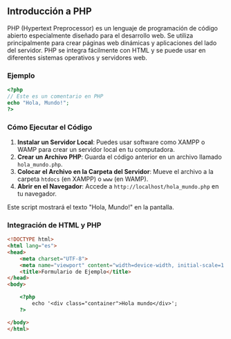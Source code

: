 ## Introducción a PHP

PHP (Hypertext Preprocessor) es un lenguaje de programación de código abierto especialmente diseñado para el desarrollo web. Se utiliza principalmente para crear páginas web dinámicas y aplicaciones del lado del servidor. PHP se integra fácilmente con HTML y se puede usar en diferentes sistemas operativos y servidores web.

### Ejemplo

```php
<?php
// Este es un comentario en PHP
echo "Hola, Mundo!";
?>
```

### Cómo Ejecutar el Código

1. **Instalar un Servidor Local**: Puedes usar software como XAMPP o WAMP para crear un servidor local en tu computadora.
2. **Crear un Archivo PHP**: Guarda el código anterior en un archivo llamado `hola_mundo.php`.
3. **Colocar el Archivo en la Carpeta del Servidor**: Mueve el archivo a la carpeta `htdocs` (en XAMPP) o `www` (en WAMP).
4. **Abrir en el Navegador**: Accede a `http://localhost/hola_mundo.php` en tu navegador.

Este script mostrará el texto "Hola, Mundo!" en la pantalla.

### Integración de HTML y PHP

```html
<!DOCTYPE html>
<html lang="es">
<head>
    <meta charset="UTF-8">
    <meta name="viewport" content="width=device-width, initial-scale=1.0">
    <title>Formulario de Ejemplo</title>
</head>
<body>

	<?php
		echo '<div class="container">Hola mundo</div>';
	?>

</body>
</html>
```
